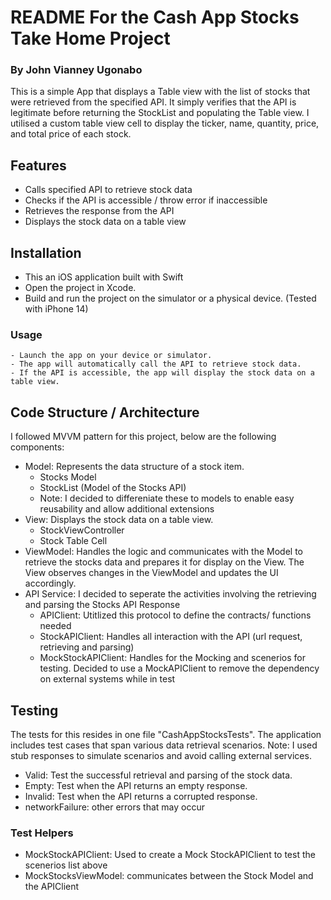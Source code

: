 #  README For the Cash App Stocks Take Home Project 
### By John Vianney Ugonabo

This is a simple App that displays a Table view with the list of stocks that were retrieved from the specified API. It simply verifies that the API is legitimate before returning the StockList and populating the Table view. I utilised a custom table view cell to display the ticker, name, quantity, price, and total price of each stock.

## Features
- Calls specified API to retrieve stock data
- Checks if the API is accessible / throw error if inaccessible
- Retrieves the response from the API
- Displays the stock data on a table view 

## Installation
- This an iOS application built with Swift
- Open the project in Xcode.
- Build and run the project on the simulator or a physical device. (Tested with iPhone 14)

### Usage
    - Launch the app on your device or simulator.
    - The app will automatically call the API to retrieve stock data.
    - If the API is accessible, the app will display the stock data on a table view.
    
## Code Structure / Architecture 

I followed MVVM pattern for this project, below are the following components:
- Model: Represents the data structure of a stock item. 
    - Stocks Model 
    - StockList (Model of the Stocks API)
    - Note: I decided to differeniate these to models to enable easy reusability and allow additional extensions
- View: Displays the stock data on a table view.
    - StockViewController
    - Stock Table Cell
- ViewModel: Handles the logic and communicates with the Model to retrieve the stocks data and prepares it for display on the View. The View observes changes in the ViewModel and updates the UI accordingly.
- API Service: I decided to seperate the activities involving the retrieving and parsing the Stocks API Response
    - APIClient: Utitlized this protocol to define the contracts/ functions needed
    - StockAPIClient: Handles all interaction with the API (url request, retrieving and parsing)
    - MockStockAPIClient: Handles for the Mocking and scenerios for testing. Decided to use a MockAPIClient to remove the dependency on external systems while in test

## Testing 

The tests for this resides in one file "CashAppStocksTests". The application includes test cases that span various data retrieval scenarios. Note: I used stub responses to simulate scenarios and avoid calling external services.

- Valid: Test the successful retrieval and parsing of the stock data.
- Empty: Test when the API returns an empty response.
- Invalid: Test when the API returns a corrupted response.
- networkFailure: other errors that may occur

### Test Helpers
- MockStockAPIClient: Used to create a Mock StockAPIClient to test the scenerios list above
- MockStocksViewModel: communicates between the Stock Model and the APIClient
